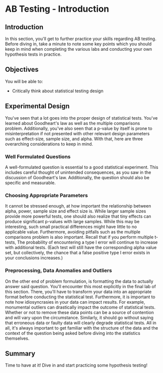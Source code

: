 

# AB Testing - Introduction

## Introduction

In this section, you'll get to further practice your skills regarding AB testing. Before diving in, take a minute to note some key points which you should keep in mind when completing the various labs and conducting your own hypothesis tests in practice.

## Objectives

You will be able to:

* Critically think about statistical testing design

## Experimental Design

You've seen that a lot goes into the proper design of statistical tests. You've learned about Goodheart's law as well as the multiple comparisons problem. Additionally, you've also seen that a p-value by itself is prone to misinterpretation if not presented with other relevant design parameters such as effect-size, sample size, and alpha. With that, here are three overarching considerations to keep in mind.

### Well Formulated Questions

A well-formulated question is essential to a good statistical experiment. This includes careful thought of unintended consequences, as you saw in the discussion of Goodheart's law. Additionally, the question should also be specific and measurable.

### Choosing Appropriate Parameters

It cannot be stressed enough, at how important the relationship between alpha, power, sample size and effect size is. While larger sample sizes provide more powerful tests, one should also realize that tiny effects can produce significant p-values with large samples. While this may be interesting, such small practical differences might have little to no applicable value. Furthermore, avoiding pitfalls such as the multiple comparisons problem is also important. Recall that if you perform multiple t-tests, The probability of encountering a type I error will continue to increase with additional tests. (Each test will still have the corresponding alpha value set, but collectively, the chance that a false positive type I error exists in your conclusions increases.)

### Preprocessing, Data Anomalies and Outliers

On the other end of problem formulation, is formatting the data to actually answer said question. You'll encounter this most explicitly in the final lab of this section. There, you'll have to transform your data into an appropriate format before conducting the statistical test. Furthermore, it is important to note how idiosyncrasies in your data can impact results. For example, monumental outliers can drastically impact the outcome of statistical tests. Whether or not to remove these data points can be a source of contention and will vary upon the circumstance. Similarly, it should go without saying that erroneous data or faulty data will clearly degrade statistical tests. All in all, it's always important to get familiar with the structure of the data and the context of the question being asked before diving into the statistics themselves.

## Summary 

Time to have at it! Dive in and start practicing some hypothesis testing!


```python

```
